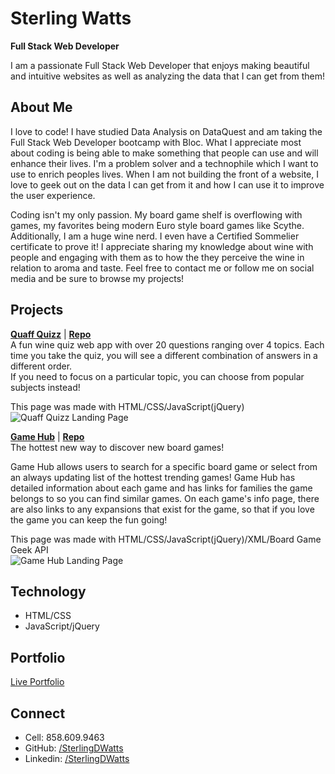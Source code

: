 # Sterling Watts # 
**Full Stack Web Developer**

I am a passionate Full Stack Web Developer that enjoys making beautiful and intuitive websites as well as analyzing the data that I can get from them!

## About Me ## 

I love to code! I have studied Data Analysis on DataQuest and am taking the Full Stack Web Developer bootcamp with Bloc. What I appreciate most about coding is being able to make something that people can use and will enhance their lives. I'm a problem solver and a technophile which I want to use to enrich peoples lives. When I am not building the front of a website, I love to geek out on the data I can get from it and how I can use it to improve the user experience.

Coding isn't my only passion. My board game shelf is overflowing with games, my favorites being modern Euro style board games like Scythe. Additionally, I am a huge wine nerd. I even have a Certified Sommelier certificate to prove it! I appreciate sharing my knowledge about wine with people and engaging with them as to how the they perceive the wine in relation to aroma and taste. Feel free to contact me or follow me on social media and be sure to browse my projects!

## Projects ##

**[Quaff Quizz](https://sterlingdwatts.github.io/quaff_quizz)** | **[Repo](https://github.com/SterlingDWatts/quaff_quizz)**  
A fun wine quiz web app with over 20 questions ranging over 4 topics. Each time you take the quiz, you will see a different combination of answers in a different order.  
If you need to focus on a particular topic, you can choose from popular subjects instead!  
  
This page was made with HTML/CSS/JavaScript(jQuery)  
![Quaff Quizz Landing Page](https://sterlingdwatts.github.io/portfolio_v_2/images/quaff-quiz-desktop.png)  
  
**[Game Hub](https://sterlingdwatts.github.io/game_hub)** | **[Repo](https://github.com/SterlingDWatts/game_hub)**  
The hottest new way to discover new board games!  
  
Game Hub allows users to search for a specific board game or select from an always updating list of the hottest trending games! Game Hub has detailed information about each game and has links for families the game belongs to so you can find similar games. On each game's info page, there are also links to any expansions that exist for the game, so that if you love the game you can keep the fun going! 
  
This page was made with HTML/CSS/JavaScript(jQuery)/XML/Board Game Geek API  
![Game Hub Landing Page](https://sterlingdwatts.github.io/portfolio_v_2/images/game-hub-desktop-landing-page.png)  
  
## Technology ##
* HTML/CSS
* JavaScript/jQuery

## Portfolio ##
[Live Portfolio](https://sterlingdwatts.github.io/portfolio/)

## Connect ##
* Cell: 858.609.9463
* GitHub: [/SterlingDWatts](https://github.com/SterlingDWatts)
* Linkedin: [/SterlingDWatts](https://www.linkedin.com/in/sterlingdwatts/)